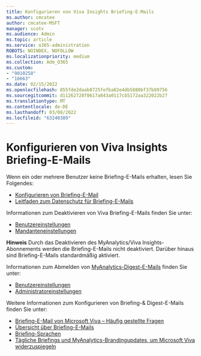 ```yaml
---
title: Konfigurieren von Viva Insights Briefing-E-Mails
ms.author: cmcatee
author: cmcatee-MSFT
manager: scotv
ms.audience: Admin
ms.topic: article
ms.service: o365-administration
ROBOTS: NOINDEX, NOFOLLOW
ms.localizationpriority: medium
ms.collection: Adm_O365
ms.custom:
- "9010258"
- "16663"
ms.date: 02/15/2022
ms.openlocfilehash: 855fde2daab8725fefba82e4db5880bf37b89756
ms.sourcegitcommit: d11262728f0617a843a0117cb5172aa322022b27
ms.translationtype: MT
ms.contentlocale: de-DE
ms.lasthandoff: 03/08/2022
ms.locfileid: "63240389"
---
```

# <a name="configure-viva-insights-briefing-emails"></a>Konfigurieren von Viva Insights Briefing-E-Mails

Wenn ein oder mehrere Benutzer keine Briefing-E-Mails erhalten, lesen Sie Folgendes:

- [Konfigurieren von Briefing-E-Mail](https://docs.microsoft.com/viva/insights/personal/briefing/be-admin)
- [Leitfaden zum Datenschutz für Briefing-E-Mails](https://docs.microsoft.com/viva/insights/personal/briefing/be-privacy)

Informationen zum Deaktivieren von Viva Briefing-E-Mails finden Sie unter:

- [Benutzereinstellungen](https://docs.microsoft.com/viva/insights/personal/briefing/be-settings)
- [Mandanteneinstellungen](https://docs.microsoft.com/viva/insights/personal/briefing/be-admin#tenant-level-configuration)

**Hinweis** Durch das Deaktivieren des MyAnalytics/Viva Insights-Abonnements werden die Briefing-E-Mails nicht deaktiviert. Darüber hinaus sind Briefing-E-Mails standardmäßig aktiviert.

Informationen zum Abmelden von [MyAnalytics-Digest-E-Mails](https://docs.microsoft.com/workplace-analytics/myanalytics/use/email-digest-2) finden Sie unter:

- [Benutzereinstellungen](https://docs.microsoft.com/viva/insights/personal/use/email-digests-3)
- [Administratoreinstellungen](https://docs.microsoft.com/viva/insights/personal/setup/configure#to-enable-access-to-viva-digest-emails-the-dashboard-and-the-viva-insights-outlook-add-in)

Weitere Informationen zum Konfigurieren von Briefing-& Digest-E-Mails finden Sie unter:

- [Briefing-E-Mail von Microsoft Viva – Häufig gestellte Fragen](https://docs.microsoft.com/viva/insights/personal/briefing/be-faqs)
- [Übersicht über Briefing-E-Mails](https://docs.microsoft.com/viva/insights/personal/briefing/be-overview)
- [Briefing-Sprachen](https://docs.microsoft.com/viva/insights/personal/briefing/be-languages)
- [Tägliche Briefings und MyAnalytics-Brandingupdates, um Microsoft Viva widerzuspiegeln](https://techcommunity.microsoft.com/t5/microsoft-viva-blog/daily-briefing-and-myanalytics-branding-updates-to-reflect/ba-p/2681246)

